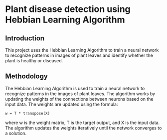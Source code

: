 # Plant disease detection using Hebbian Learning Algorithm

## Introduction
This project uses the Hebbian Learning Algorithm to train a neural network to recognize patterns in images of plant leaves and identify whether the plant is healthy or diseased.


## Methodology
The Hebbian Learning Algorithm is used to train a neural network to recognize patterns in the images of plant leaves. The algorithm works by updating the weights of the connections between neurons based on the input data. The weights are updated using the formula:

```
w = T * transpose(X)
```

where w is the weight matrix, T is the target output, and X is the input data. The algorithm updates the weights iteratively until the network converges to a solution.
